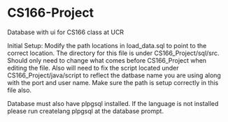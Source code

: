 # CS166-Project
Database with ui for CS166 class at UCR

Initial Setup:
Modify the path locations in load_data.sql to point to the correct location. The directory for this file is under CS166_Project/sql/src. Should only need to change what comes before CS166_Project when editing the file. Also will need to fix the script located under CS166_Project/java/script to reflect the datbase name you are using along with the port and user name. Make sure the path is setup correctly in this file also.

Database must also have plpgsql installed. If the language is not installed please run createlang plpgsql at the database prompt.
